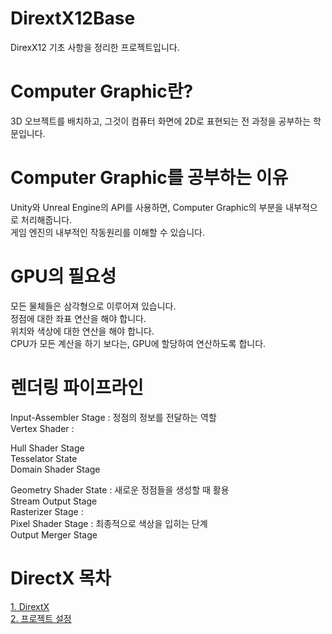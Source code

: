 # DirextX12Base        
 DirexX12 기초 사항을 정리한 프로젝트입니다.       

# Computer Graphic란?          
 3D 오브젝트를 배치하고, 그것이 컴퓨터 화면에 2D로 표현되는 전 과정을 공부하는 학문입니다.         

# Computer Graphic를 공부하는 이유          
 Unity와 Unreal Engine의 API를 사용하면, Computer Graphic의 부분을 내부적으로 처리해줍니다.            
 게임 엔진의 내부적인 작동원리를 이해할 수 있습니다.          
 
# GPU의 필요성        
  모든 물체들은 삼각형으로 이루어져 있습니다.       
  정점에 대한 좌표 연산을 해야 합니다.       
  위치와 색상에 대한 연산을 해야 합니다.        
  CPU가 모든 계산을 하기 보다는, GPU에 할당하여 연산하도록 합니다.       

# 렌더링 파이프라인
  Input-Assembler Stage : 정점의 정보를 전달하는 역할         
  Vertex Shader :        
  
  Hull Shader Stage        
  Tesselator State          
  Domain Shader Stage           
  
  Geometry Shader State : 새로운 정점들을 생성할 때 활용             
  Stream Output Stage               
  Rasterizer Stage :            
  Pixel Shader Stage : 최종적으로 색상을 입히는 단계         
  Output Merger Stage             

# DirectX 목차       
[1. DirextX](https://github.com/eungyukm/DirextX12Base/wiki/01.-Client-%EC%BD%94%EB%93%9C)         
[2. 프로젝트 설정](https://github.com/eungyukm/DirextX12Base/wiki/01.-%ED%94%84%EB%A1%9C%EC%A0%9D%ED%8A%B8-%EC%84%A4%EC%A0%95)       
 
